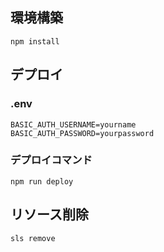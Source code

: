 ## 環境構築
```
npm install
```

## デプロイ
### .env
```
BASIC_AUTH_USERNAME=yourname
BASIC_AUTH_PASSWORD=yourpassword
```

### デプロイコマンド
```
npm run deploy
```

## リソース削除

```
sls remove
```


